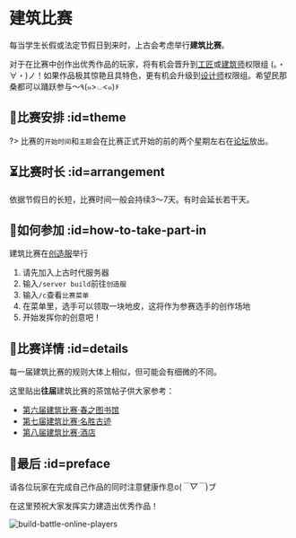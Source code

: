 # 建筑比赛

每当学生长假或法定节假日到来时，上古会考虑举行**建筑比赛**。

对于在比赛中创作出优秀作品的玩家，将有机会晋升到[工匠][crafter]或[建筑师][architect]权限组 (。・∀・)ノ！如果作品极其惊艳且具特色，更有机会升级到[设计师][designer]权限组。希望民那桑都可以踊跃参与～٩(๑>◡<๑)۶

## 📅比赛安排 :id=theme

?> 比赛的`开始时间`和`主题`会在比赛正式开始的前的两个星期左右在[论坛](https://bbs.mimaru.me/)放出。

## ⏳比赛时长 :id=arrangement

依据节假日的长短，比赛时间一般会持续3～7天。有时会延长若干天。

## 👋如何参加 :id=how-to-take-part-in

建筑比赛在[创造服](/mc-servers/creative.md)举行

1. 请先加入上古时代服务器
2. 输入`/server build`前往`创造服`
3. 输入`/c`查看`比赛菜单`
4. 在菜单里，选手可以领取一块地皮，这将作为参赛选手的创作场地
5. 开始发挥你的创意吧！

## 💯比赛详情 :id=details

每一届建筑比赛的规则大体上相似，但可能会有细微的不同。

这里贴出**往届**建筑比赛的茶馆帖子供大家参考：

- [第六届建筑比赛·春之图书馆](https://bbs.mimaru.me/d/108-2019)
- [第七届建筑比赛·名胜古迹](https://bbs.mimaru.me/d/208-2019)
- [第八届建筑比赛·酒店](https://bbs.mimaru.me/d/431-2020)

## 🎊最后 :id=preface

请各位玩家在完成自己作品的同时注意健康作息o(*￣▽￣*)ブ

在这里预祝大家发挥实力建造出优秀作品！

![build-battle-online-players](https://mimaru-jp.oss-ap-northeast-1.aliyuncs.com/images/build-battle-online-players.jpg)

[crafter]: /welcome/groups.md#crafter "工匠"
[designer]: /welcome/groups.md#designer "设计师"
[architect]: /welcome/groups.md#arch "建筑师"
